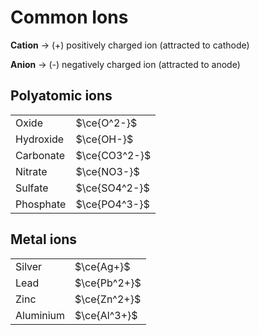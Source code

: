 # Common Ions

**Cation** → (+) positively charged ion (attracted to cathode)

**Anion** → (-) negatively charged ion (attracted to anode)

## Polyatomic ions

|           |               |
| --------- | ------------- |
| Oxide     | $\ce{O^2-}$   |
| Hydroxide | $\ce{OH-}$    |
| Carbonate | $\ce{CO3^2-}$ |
| Nitrate   | $\ce{NO3-}$   |
| Sulfate   | $\ce{SO4^2-}$ |
| Phosphate | $\ce{PO4^3-}$ |

## Metal ions

|           |              |
| --------- | ------------ |
| Silver    | $\ce{Ag+}$   |
| Lead      | $\ce{Pb^2+}$ |
| Zinc      | $\ce{Zn^2+}$ |
| Aluminium | $\ce{Al^3+}$ |
